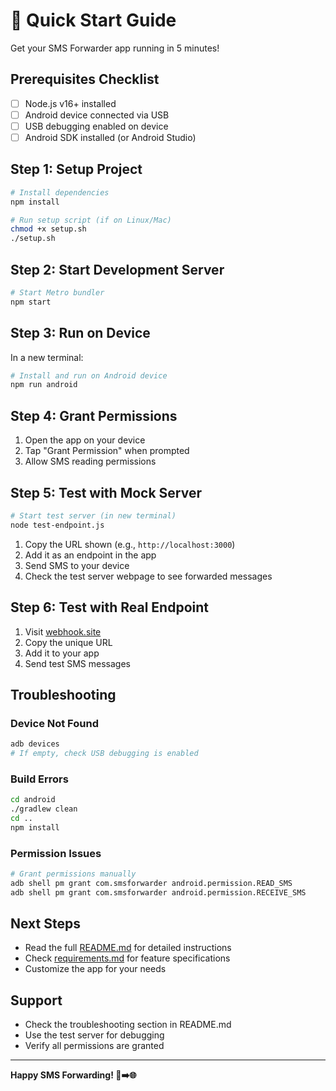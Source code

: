 # 🚀 Quick Start Guide

Get your SMS Forwarder app running in 5 minutes!

## Prerequisites Checklist

- [ ] Node.js v16+ installed
- [ ] Android device connected via USB
- [ ] USB debugging enabled on device
- [ ] Android SDK installed (or Android Studio)

## Step 1: Setup Project

```bash
# Install dependencies
npm install

# Run setup script (if on Linux/Mac)
chmod +x setup.sh
./setup.sh
```

## Step 2: Start Development Server

```bash
# Start Metro bundler
npm start
```

## Step 3: Run on Device

In a new terminal:
```bash
# Install and run on Android device
npm run android
```

## Step 4: Grant Permissions

1. Open the app on your device
2. Tap "Grant Permission" when prompted
3. Allow SMS reading permissions

## Step 5: Test with Mock Server

```bash
# Start test server (in new terminal)
node test-endpoint.js
```

1. Copy the URL shown (e.g., `http://localhost:3000`)
2. Add it as an endpoint in the app
3. Send SMS to your device
4. Check the test server webpage to see forwarded messages

## Step 6: Test with Real Endpoint

1. Visit [webhook.site](https://webhook.site)
2. Copy the unique URL
3. Add it to your app
4. Send test SMS messages

## Troubleshooting

### Device Not Found
```bash
adb devices
# If empty, check USB debugging is enabled
```

### Build Errors
```bash
cd android
./gradlew clean
cd ..
npm install
```

### Permission Issues
```bash
# Grant permissions manually
adb shell pm grant com.smsforwarder android.permission.READ_SMS
adb shell pm grant com.smsforwarder android.permission.RECEIVE_SMS
```

## Next Steps

- Read the full [README.md](README.md) for detailed instructions
- Check [requirements.md](requirements.md) for feature specifications
- Customize the app for your needs

## Support

- Check the troubleshooting section in README.md
- Use the test server for debugging
- Verify all permissions are granted

---

**Happy SMS Forwarding! 📱➡️🌐** 